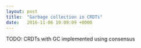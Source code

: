 ```yaml
---
layout: post
title:  "Garbage collection in CRDTs"
date:   2016-11-06 19:09:09 +0000
---
```


TODO: CRDTs with GC implemented using consensus

